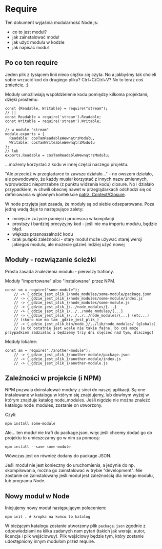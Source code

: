 Require
=========

Ten dokument wyjaśnia modularność Node.js:

 * co to jest moduł?
 * jak zainstalować moduł
 * jak użyć modułu w kodzie
 * jak napisać moduł

Po co ten require
-------------------

Jeden plik z tysiącem linii nieco ciężko się czyta. No a jakbyśmy tak chcieli
sobie wrzucić kod do drugiego pliku? Ctrl+C/Ctrl+V? No to teraz coś zmieńcie. ;)

Moduły umożliwiają współdzielenie kodu pomiędzy kilkoma projektami, dzięki prostemu:

    const {Readable, Writable} = require("stream");
    // ||
    const Readable = require('stream').Readable;
    const Writable = require('stream').Writable;

    // w module "stream"
    module.exports = {
      Readable: cosTamReadableWewnątrzModułu,
      Writable: cosTamWriteableWewnątrzModułu
    };
    // lub
    exports.Readable = cosTamReadableWewnątrzModułu;

...możemy korzystać z kodu w innej części naszego projektu.

"Ale przecież w przeglądarce to zawsze działało..." - no owszem działało, ale
powodowało, że każdy musiał korzystać z innych nazw zmiennych, wprowadzać
niepotrzebne (z punktu widzenia kodu) closure. No i działało przypadkiem, w
chwili obecnej nawet w przeglądarkach odchodzi się od definiowania w głównym
kontekście [patrz: Context/Closure](../README.md#closure).

W node przyjęta jest zasada, że moduły są od siebie odseparowane. Poza jedną
wadą daje to następujące zalety:

* mniejsze zużycie pamięci i procesora w kompilacji
* prostszy i bardziej precyzyjny kod - jeśli nie ma importu modułu, będzie błąd.
* większa przenoszalność kodu
* brak pułapki zależności - stary moduł może używać starej wersji jakiegoś modułu, ale możecie gdzieś indziej użyć nowej

Moduły - rozwiązanie ścieżki
------------------------------

Prosta zasada znalezienia modułu - pierwszy trafiony.

Moduły "importowane" albo "instalowane" przez NPM.

    const sm = require("some-module");
        // -> {_gdzie_jest_plik_}/node_modules/some-module/package.json
        // -> {_gdzie_jest_plik_}/node_modules/some-module/index.js
        // -> {_gdzie_jest_plik_}/node_modules/some-module.js
        // -> {_gdzie_jest_plik_}/../node_modules/{...}
        // -> {_gdzie_jest_plik_}/../../node_modules/{...}
        // -> {_gdzie_jest_plik_}/../../../node_modules/{...} (etc...)
        // (skoro nie ma tam _gdzie_jest_plik_)
        // -> {_gdzie_jest_plik_bin/node_}/../lib/node_modules/ (globals)
        // (a to ostatnie jest wcale nie takie fajne, bo coś może przypadkiem zadziałać i będziemy trzy dni ślęczeć nad tym, dlaczego)

Moduły lokalne:

    const am = require("./another-module");
        // -> {_gdzie_jest_plik_}/another-module/package.json
        // -> {_gdzie_jest_plik_}/another-module/index.js
        // -> {_gdzie_jest_plik_}/another-module.js

Zależności w projekcie (i NPM)
-------------------------------

NPM pozwala doinstalować moduły z sieci do naszej aplikacji. Są one instalowane
w katalogu w którym się znajdujemy, lub dowlnym wyżej w którym znajduje katalog
node_modules. Jeśli nigdzie nie można znaleźć katalogu node_modules, zostanie on
utworzony.

Czyli:

    npm install some-module

Ale... ten moduł nie trafi do package.json, więc jeśli chcemy dodać go do projektu to umieszczamy go w nim za pomocą:

    npm install --save some-module

Wówczas jest on również dodany do package JSON.

Jeśli moduł nie jest konieczny do uruchomienia, a jedynie do np. skompilowania,
można go zainstalować w trybie "development". Nie zostanie on zainstalowany
jeśli moduł jest zależnością dla innego modułu, lub programu Node.

Nowy moduł w Node
---------------------

Inicjujemy nowy moduł następującym poleceniem:

    npm init . # kropka na końcu to katalog

W bieżącym katalogu zostanie utworzony plik `package.json` zgodnie z
odpowiedziami na kilka zadanych nam pytań (takich jak wersja, autor, licencja i
plik wejściowuy). Plik wejściowy będzie tym, który zostanie udostępniony innym
modułom przez require.
